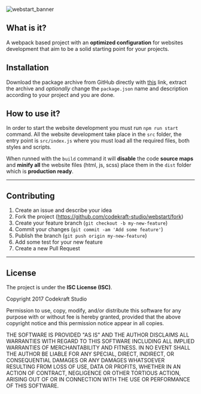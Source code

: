 ![webstart_banner](https://user-images.githubusercontent.com/29862596/29433078-23064c84-839e-11e7-9061-1876db0dbf1b.png)

## What is it?
A webpack based project with an __optimized configuration__ for websites development that aim to be a solid starting point for your projects.


## Installation
Download the package archive from GitHub directly with [this](https://github.com/codekraft-studio/webstart/archive/master.zip) link, extract the archive and _optionally_ change the `package.json` name and description according to your project and you are done.

## How to use it?
In order to start the website development you must run `npm run start` command. All the website development take place in the `src` folder, the entry point is `src/index.js` where you must load all the required files, both styles and scripts.

When runned with the `build` command it will __disable__ the code __source maps__ and __minify all__ the website files (html, js, scss) place them in the `dist` folder which is __production ready__.

---

## Contributing

1. Create an issue and describe your idea
2. Fork the project (https://github.com/codekraft-studio/webstart/fork)
3. Create your feature branch (`git checkout -b my-new-feature`)
4. Commit your changes (`git commit -am 'Add some feature'`)
5. Publish the branch (`git push origin my-new-feature`)
6. Add some test for your new feature
7. Create a new Pull Request

---

## License

The project is under the __ISC License (ISC)__.

Copyright 2017 Codekraft Studio

Permission to use, copy, modify, and/or distribute this software for any purpose with or without fee is hereby granted, provided that the above copyright notice and this permission notice appear in all copies.

THE SOFTWARE IS PROVIDED "AS IS" AND THE AUTHOR DISCLAIMS ALL WARRANTIES WITH REGARD TO THIS SOFTWARE INCLUDING ALL IMPLIED WARRANTIES OF MERCHANTABILITY AND FITNESS. IN NO EVENT SHALL THE AUTHOR BE LIABLE FOR ANY SPECIAL, DIRECT, INDIRECT, OR CONSEQUENTIAL DAMAGES OR ANY DAMAGES WHATSOEVER RESULTING FROM LOSS OF USE, DATA OR PROFITS, WHETHER IN AN ACTION OF CONTRACT, NEGLIGENCE OR OTHER TORTIOUS ACTION, ARISING OUT OF OR IN CONNECTION WITH THE USE OR PERFORMANCE OF THIS SOFTWARE.
